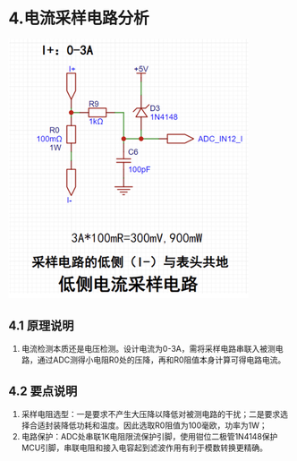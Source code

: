 # 4.电流采样电路分析

<img src="https://raw.githubusercontent.com/hazy1k/My-drawing-bed/main/2024/11/20-16-39-46-屏幕截图%202024-11-20%20163938.png" title="" alt="屏幕截图 2024-11-20 163938.png" width="429">

## 4.1 原理说明

1. 电流检测本质还是电压检测。设计电流为0-3A，需将采样电路串联入被测电路，通过ADC测得小电阻R0处的压降，再和R0阻值本身计算可得电路电流。

## 4.2 要点说明

1. 采样电阻选型：一是要求不产生大压降以降低对被测电路的干扰；二是要求选择合适封装降低功耗和温度。因此选取R0阻值为100毫欧，功率为1W；
2. 电路保护：ADC处串联1K电阻限流保护引脚，使用钳位二极管1N4148保护MCU引脚，串联电阻和接入电容起到滤波作用有利于模数转换更精确。

